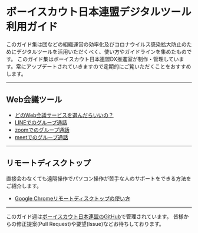 # ボーイスカウト日本連盟デジタルツール利用ガイド

このガイド集は団などの組織運営の効率化及びコロナウイルス感染拡大防止のためにデジタルツールを活用いただくべく、使い方やガイドラインを集めたものです。
このガイド集はボーイスカウト日本連盟DX推進室が制作・管理しています。常にアップデートされていきますので定期的にご覧いただくことをおすすめします。

-------

## Web会議ツール

- [どのWeb会議サービスを選んだらいいの？](web-meeting-guide/WhatShouldIChoose.md)
- [LINEでのグループ通話]()
- [zoomでのグループ通話]()
- [meetでのグループ通話]()

-----

## リモートディスクトップ

直接会わなくても遠隔操作でパソコン操作が苦手な人のサポートをできる方法をご紹介します。

- [Google Chromeリモートディスクトップの使い方](remote-desktop/HowToUseChromeRD.md)

-----

このガイド週は[ボーイスカウト日本連盟のGitHub](https://github.com/Scout-Association-of-Japan/DX-promotion-guidelines)で管理されています。
皆様からの修正提案(Pull Request)や要望(Issue)などお待ちしております。